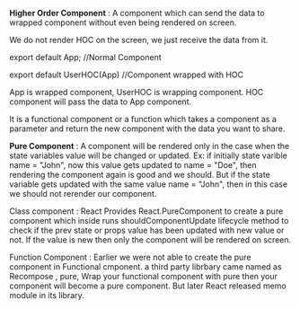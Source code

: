 **Higher Order Component** : A component which can send the data to wrapped component without even being rendered on screen.

We do not render HOC on the screen, we just receive the data from it.

export default App;                 //Normal Component

export default UserHOC(App)         //Component wrapped with HOC

App is wrapped component, UserHOC is wrapping component. HOC component will pass the data to App component.

It is a functional component or a function which takes a component as a parameter and return the new component with the data you want to share.



**Pure Component** : A component will be rendered only in the case when the state variables value will be changed or updated. Ex: if initially state varible name = "John", now this value gets updated to name = "Doe", then rendering the component again is good and we should. But if the state variable gets updated with the same value name = "John", then in this case we should not rerender our component. 


Class component : React Provides React.PureComponent to create a pure component which inside runs shouldComponentUpdate lifecycle method to check if the prev state or props value has been updated with new value or not. If the value is new then only the component will be rendered on screen. 


Function Component : Earlier we were not able to create the pure component in Functional cmponent. a third party librbary came named as Recompose , pure, Wrap your functional component with pure then your component will become a pure component. 
But later React released memo module in its library.  